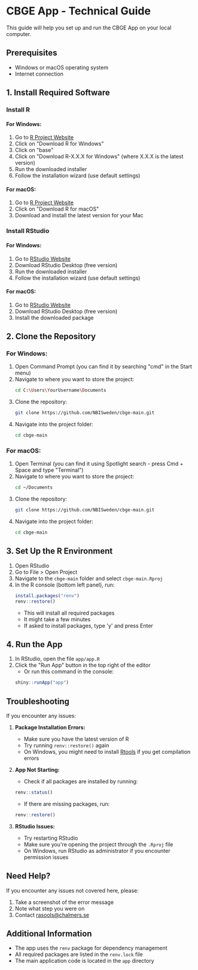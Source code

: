 # CBGE App - Technical Guide

This guide will help you set up and run the CBGE App on your local computer.

## Prerequisites

- Windows or macOS operating system
- Internet connection

## 1. Install Required Software

### Install R

#### For Windows:
1. Go to [R Project Website](https://cran.r-project.org/)
2. Click on "Download R for Windows"
3. Click on "base"
4. Click on "Download R-X.X.X for Windows" (where X.X.X is the latest version)
5. Run the downloaded installer
6. Follow the installation wizard (use default settings)

#### For macOS:
1. Go to [R Project Website](https://cran.r-project.org/)
2. Click on "Download R for macOS"
3. Download and install the latest version for your Mac

### Install RStudio

#### For Windows:
1. Go to [RStudio Website](https://posit.co/download/rstudio-desktop/)
2. Download RStudio Desktop (free version)
3. Run the downloaded installer
4. Follow the installation wizard (use default settings)

#### For macOS:
1. Go to [RStudio Website](https://posit.co/download/rstudio-desktop/)
2. Download RStudio Desktop (free version)
3. Install the downloaded package

## 2. Clone the Repository

### For Windows:
1. Open Command Prompt (you can find it by searching "cmd" in the Start menu)
2. Navigate to where you want to store the project:
   ```bash
   cd C:\Users\YourUsername\Documents
   ```
3. Clone the repository:
   ```bash
   git clone https://github.com/NBISweden/cbge-main.git
   ```
4. Navigate into the project folder:
   ```bash
   cd cbge-main
   ```

### For macOS:
1. Open Terminal (you can find it using Spotlight search - press Cmd + Space and type "Terminal")
2. Navigate to where you want to store the project:
   ```bash
   cd ~/Documents
   ```
3. Clone the repository:
   ```bash
   git clone https://github.com/NBISweden/cbge-main.git
   ```
4. Navigate into the project folder:
   ```bash
   cd cbge-main
   ```

## 3. Set Up the R Environment

1. Open RStudio
2. Go to File > Open Project
3. Navigate to the `cbge-main` folder and select `cbge-main.Rproj`
4. In the R console (bottom left panel), run:
   ```r
   install.packages("renv")
   renv::restore()
   ```
   - This will install all required packages
   - It might take a few minutes
   - If asked to install packages, type 'y' and press Enter

## 4. Run the App

1. In RStudio, open the file `app/app.R`
2. Click the "Run App" button in the top right of the editor
   - Or run this command in the console:
   ```r
   shiny::runApp("app")
   ```

## Troubleshooting

If you encounter any issues:

1. **Package Installation Errors:**
   - Make sure you have the latest version of R
   - Try running `renv::restore()` again
   - On Windows, you might need to install [Rtools](https://cran.r-project.org/bin/windows/Rtools/) if you get compilation errors

2. **App Not Starting:**
   - Check if all packages are installed by running:
   ```r
   renv::status()
   ```
   - If there are missing packages, run:
   ```r
   renv::restore()
   ```

3. **RStudio Issues:**
   - Try restarting RStudio
   - Make sure you're opening the project through the `.Rproj` file
   - On Windows, run RStudio as administrator if you encounter permission issues

## Need Help?

If you encounter any issues not covered here, please:
1. Take a screenshot of the error message
2. Note what step you were on
3. Contact rasools@chalmers.se

## Additional Information

- The app uses the `renv` package for dependency management
- All required packages are listed in the `renv.lock` file
- The main application code is located in the `app` directory
